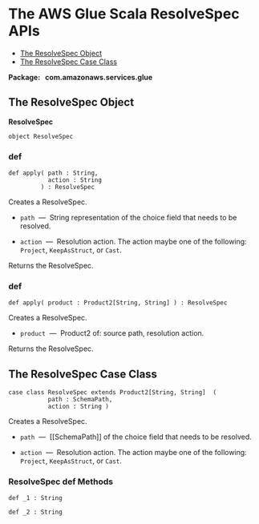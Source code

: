 # The AWS Glue Scala ResolveSpec APIs<a name="glue-etl-scala-apis-glue-resolvespec"></a>


+ [The ResolveSpec Object](#glue-etl-scala-apis-glue-resolvespec-object)
+ [The ResolveSpec Case Class](#glue-etl-scala-apis-glue-resolvespec-case-class)

**Package:   com\.amazonaws\.services\.glue**

## The ResolveSpec Object<a name="glue-etl-scala-apis-glue-resolvespec-object"></a>

 **ResolveSpec**

```
object ResolveSpec
```

### def<a name="glue-etl-scala-apis-resolvespec-object-def-apply_1"></a>

```
def apply( path : String,
           action : String
         ) : ResolveSpec
```

Creates a ResolveSpec\.

+ `path`  —  String representation of the choice field that needs to be resolved\.

+ `action`  —  Resolution action\. The action maybe one of the following: `Project`, `KeepAsStruct`, or `Cast`\.

Returns the ResolveSpec\.

### def<a name="glue-etl-scala-apis-resolvespec-object-def-apply_2"></a>

```
def apply( product : Product2[String, String] ) : ResolveSpec 
```

Creates a ResolveSpec\.

+ `product`  —  Product2 of: source path, resolution action\.

Returns the ResolveSpec\.

## The ResolveSpec Case Class<a name="glue-etl-scala-apis-glue-resolvespec-case-class"></a>

```
case class ResolveSpec extends Product2[String, String]  (
           path : SchemaPath,
           action : String )
```

Creates a ResolveSpec\.

+ `path`  —  \[\[SchemaPath\]\] of the choice field that needs to be resolved\.

+ `action`  —  Resolution action\. The action maybe one of the following: `Project`, `KeepAsStruct`, or `Cast`\.

### ResolveSpec def Methods<a name="glue-etl-scala-apis-glue-resolvespec-case-class-defs"></a>

```
def _1 : String 
```

```
def _2 : String 
```